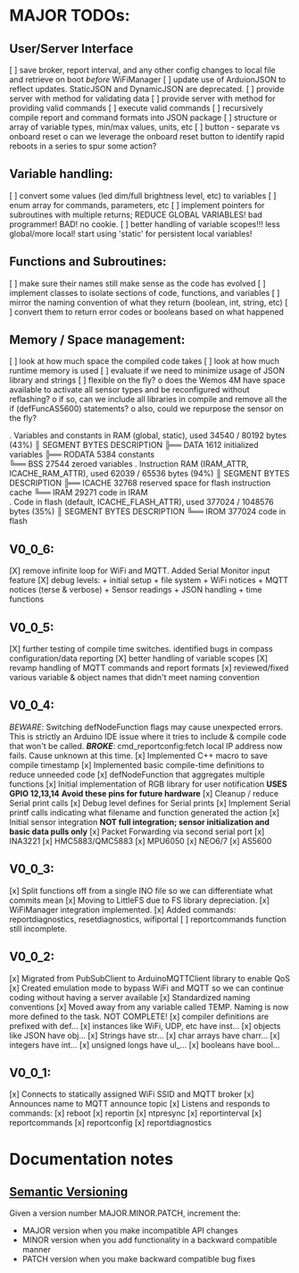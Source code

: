 # MAJOR TODOs:
## User/Server Interface
  [ ] save broker, report interval, and any other config changes to local file and retrieve on boot *before* WiFiManager
  [ ] update use of ArduionJSON to reflect updates. StaticJSON and DynamicJSON are deprecated.
  [ ] provide server with method for validating data
  [ ] provide server with method for providing valid commands
  [ ] execute valid commands
  [ ] recursively compile report and command formats into JSON package
  [ ] structure or array of variable types, min/max values, units, etc
  [ ] button - separate vs onboard reset
    o can we leverage the onboard reset button to identify rapid reboots in a series to spur some action?
## Variable handling:
  [ ] convert some values (led dim/full brightness level, etc) to variables
  [ ] enum array for commands, parameters, etc
  [ ] implement pointers for subroutines with multiple returns; REDUCE GLOBAL VARIABLES! bad programmer! BAD! no cookie.
  [ ] better handling of variable scopes!!! less global/more local! start using 'static' for persistent local variables!
## Functions and Subroutines: 
  [ ] make sure their names still make sense as the code has evolved
  [ ] implement classes to isolate sections of code, functions, and variables
  [ ] mirror the naming convention of what they return (boolean, int, string, etc)
  [ ] convert them to return error codes or booleans based on what happened
## Memory / Space management:
  [ ] look at how much space the compiled code takes
  [ ] look at how much runtime memory is used
  [ ] evaluate if we need to minimize usage of JSON library and strings
  [ ] flexible on the fly?
    o does the Wemos 4M have space available to activate all sensor types and be reconfigured without reflashing?
    o if so, can we include all libraries in compile and remove all the if (defFuncAS5600) statements?
    o also, could we repurpose the sensor on the fly?

. Variables and constants in RAM (global, static), used 34540 / 80192 bytes (43%)
║   SEGMENT  BYTES    DESCRIPTION
╠══ DATA     1612     initialized variables
╠══ RODATA   5384     constants       
╚══ BSS      27544    zeroed variables
. Instruction RAM (IRAM_ATTR, ICACHE_RAM_ATTR), used 62039 / 65536 bytes (94%)
║   SEGMENT  BYTES    DESCRIPTION
╠══ ICACHE   32768    reserved space for flash instruction cache
╚══ IRAM     29271    code in IRAM    
. Code in flash (default, ICACHE_FLASH_ATTR), used 377024 / 1048576 bytes (35%)
║   SEGMENT  BYTES    DESCRIPTION
╚══ IROM     377024   code in flash   

## V0_0_6:
[X] remove infinite loop for WiFi and MQTT. Added Serial Monitor input feature
[X] debug levels:
    + initial setup
    + file system
    + WiFi notices
    + MQTT notices (terse & verbose)
    + Sensor readings
    + JSON handling
    + time functions

## V0_0_5:
[X] further testing of compile time switches. identified bugs in compass configuration/data reporting
[X] better handling of variable scopes
[X] revamp handling of MQTT commands and report formats
[x] reviewed/fixed various variable & object names that didn't meet naming convention

## V0_0_4:
_BEWARE_: Switching defNodeFunction flags may cause unexpected errors. This is strictly an Arduino IDE issue where it tries to include & compile code that won't be called.
***BROKE***: cmd_reportconfig:fetch local IP address now fails. Cause unknown at this time.
[x] Implemented C++ macro to save compile timestamp
[x] Implemented basic compile-time definitions to reduce unneeded code
[x] defNodeFunction that aggregates multiple functions
[x] Initial implementation of RGB library for user notification **USES GPIO 12,13,14** __Avoid these pins for future hardware__
[x] Cleanup / reduce Serial print calls
[x] Debug level defines for Serial prints
[x] Implement Serial printf calls indicating what filename and function generated the action
[x] Initial sensor integration **NOT full integration; sensor initialization and basic data pulls only**
  [x] Packet Forwarding via second serial port
  [x] INA3221 
  [x] HMC5883/QMC5883
  [x] MPU6050
  [x] NEO6/7
  [x] AS5600

## V0_0_3:
[x] Split functions off from a single INO file so we can differentiate what commits mean
[x] Moving to LittleFS due to FS library depreciation.
[x] WiFiManager integration implemented.
[x] Added commands: reportdiagnostics, resetdiagnostics, wifiportal
[ ] reportcommands function still incomplete.

## V0_0_2:
[x] Migrated from PubSubClient to ArduinoMQTTClient library to enable QoS
[x] Created emulation mode to bypass WiFi and MQTT so we can continue coding without having a server available
[x] Standardized naming conventions 
 [x] Moved away from any variable called TEMP. Naming is now more defined to the task. NOT COMPLETE!
 [x] compiler definitions are prefixed with def...
 [x] instances like WiFi, UDP, etc have inst...
 [x] objects like JSON have obj...
 [x] Strings have str...
 [x] char arrays have charr...
 [x] integers have int...
 [x] unsigned longs have ul_...
 [x] booleans have bool...

## V0_0_1:
[x] Connects to statically assigned WiFi SSID and MQTT broker
[x] Announces name to MQTT announce topic
[x] Listens and responds to commands:
  [x] reboot
  [x] reportin
  [x] ntpresync
  [x] reportinterval
  [x] reportcommands <INCOMPLETE>
  [x] reportconfig
  [x] reportdiagnostics

# Documentation notes
## [Semantic Versioning](https://semver.org/)
Given a version number MAJOR.MINOR.PATCH, increment the:
+ MAJOR version when you make incompatible API changes
+ MINOR version when you add functionality in a backward compatible manner
+ PATCH version when you make backward compatible bug fixes
